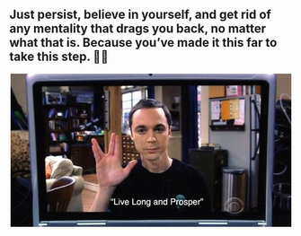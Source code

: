 
## Just persist, believe in yourself, and get rid of any mentality that drags you back, no matter what that is. Because you’ve made it this far to take this step. 🖖🏻    

<div align="center">
  <img src="https://github.com/lesliezsy/lesliezsy.github.io/blob/master/livelong.jpg" alt="Live Long and Prosper">
</div>
